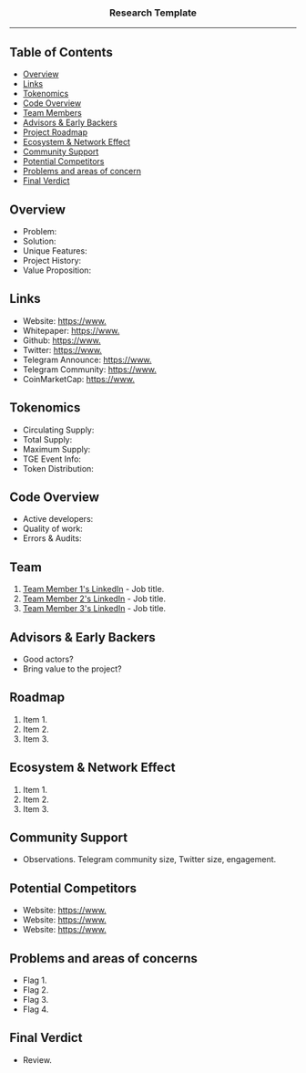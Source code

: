 <h3 align="center">Research Template</h3>

---

## Table of Contents

- [Overview](#Overview)
- [Links](#Links)
- [Tokenomics](#Tokenomics)
- [Code Overview](#Code)
- [Team Members](#Team) 
- [Advisors & Early Backers](#Advisors)
- [Project Roadmap](#Roadmap)
- [Ecosystem & Network Effect](#Ecosystem)
- [Community Support](#Community)
- [Potential Competitors](#Competitors)
- [Problems and areas of concern](#Problems)
- [Final Verdict](#Verdict)

## Overview <a name = "Overview"></a>
  - Problem:
  - Solution:
  - Unique Features:
  - Project History:
  - Value Proposition:
  
## Links <a name = "Links"></a>
  - Website: [https://www.](https://www.link1.com/)
  - Whitepaper: [https://www.](https://www.link2.com/)
  - Github: [https://www.](https://www.link3.com/)
  - Twitter: [https://www.](https://www.link3.com/)
  - Telegram Announce: [https://www.](https://www.link3.com/)
  - Telegram Community: [https://www.](https://www.link3.com/)
  - CoinMarketCap: [https://www.](https://www.link1.com/)

## Tokenomics <a name = "Tokenomics"></a>
  - Circulating Supply:
  - Total Supply:
  - Maximum Supply:
  - TGE Event Info:
  - Token Distribution:

## Code Overview <a name = "Code"></a>
  - Active developers:
  - Quality of work:
  - Errors & Audits:

## Team <a name = "Team"></a>
1. [Team Member 1's LinkedIn](https://www.linkedin.com) - Job title.
2. [Team Member 2's LinkedIn](https://www.linkedin.com) - Job title.
3. [Team Member 3's LinkedIn](https://www.linkedin.com) - Job title.

## Advisors & Early Backers <a name = "Advisors"></a>
  - Good actors?
  - Bring value to the project?

## Roadmap <a name = "Roadmap"></a>
1. Item 1.
2. Item 2.
3. Item 3.

## Ecosystem & Network Effect <a name = "Ecosystem"></a>
1. Item 1.
2. Item 2.
3. Item 3.

## Community Support <a name = "Community"></a>
- Observations. Telegram community size, Twitter size, engagement.

## Potential Competitors <a name = "Competitors"></a>
- Website: [https://www.](https://www.link1.com/)
- Website: [https://www.](https://www.link1.com/)
- Website: [https://www.](https://www.link1.com/)

## Problems and areas of concerns<a name = "Problems"></a>
- Flag 1.
- Flag 2.
- Flag 3.
- Flag 4.

## Final Verdict <a name = "Verdict"></a>
- Review.
